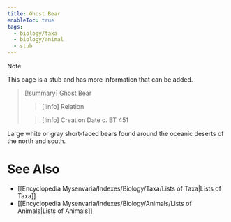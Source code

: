 ```yaml
---
title: Ghost Bear
enableToc: true
tags:
  - biology/taxa
  - biology/animal
  - stub
---
```


> [!note]
> This page is a stub and has more information that can be added.

> [!summary] Ghost Bear
> > [!info] Relation
>
> > [!info] Creation Date
> > c. BT 451

Large white or gray short-faced bears found around the oceanic deserts of the north and south.

# See Also
- [[Encyclopedia Mysenvaria/Indexes/Biology/Taxa/Lists of Taxa|Lists of Taxa]]
- [[Encyclopedia Mysenvaria/Indexes/Biology/Animals/Lists of Animals|Lists of Animals]]
